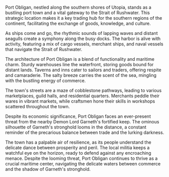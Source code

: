 Port Obligan, nestled along the southern shores of Utopia, stands as a bustling port town and a vital gateway to the Strait of Rushwater. This strategic location makes it a key trading hub for the southern regions of the continent, facilitating the exchange of goods, knowledge, and culture.

As ships come and go, the rhythmic sounds of lapping waves and distant seagulls create a symphony along the busy docks. The harbor is alive with activity, featuring a mix of cargo vessels, merchant ships, and naval vessels that navigate the Strait of Rushwater.

The architecture of Port Obligan is a blend of functionality and maritime charm. Sturdy warehouses line the waterfront, storing goods bound for distant lands. Taverns and inns cater to sailors and traders, offering respite and camaraderie. The salty breeze carries the scent of the sea, mingling with the bustling energy of commerce.

The town's streets are a maze of cobblestone pathways, leading to various marketplaces, guild halls, and residential quarters. Merchants peddle their wares in vibrant markets, while craftsmen hone their skills in workshops scattered throughout the town.

Despite its economic significance, Port Obligan faces an ever-present threat from the nearby Demon Lord Garneth's fortified keep. The ominous silhouette of Garneth's stronghold looms in the distance, a constant reminder of the precarious balance between trade and the lurking darkness.

The town has a palpable air of resilience, as its people understand the delicate dance between prosperity and peril. The local militia keeps a watchful eye on the horizon, ready to defend against any encroaching menace. Despite the looming threat, Port Obligan continues to thrive as a crucial maritime center, navigating the delicate waters between commerce and the shadow of Garneth's stronghold.